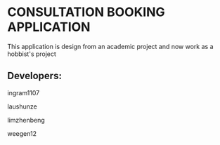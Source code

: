 # CONSULTATION BOOKING APPLICATION
This application is design from an academic project and now work as a hobbist's project

Developers:
-------------

ingram1107

laushunze

limzhenbeng

weegen12
